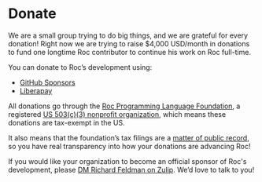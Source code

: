 # Donate

We are a small group trying to do big things, and we are grateful for every donation! Right now we are trying to raise $4,000 USD/month in donations to fund one longtime Roc contributor to continue his work on Roc full-time.

You can donate to Roc’s development using:
- [GitHub Sponsors](https://github.com/sponsors/roc-lang)
- [Liberapay](https://liberapay.com/roc_lang)

All donations go through the [Roc Programming Language Foundation](https://foundation.roc-lang.org/), a registered [US 503(c)(3) nonprofit organization](https://en.wikipedia.org/wiki/501(c)(3)_organization), which means these donations are tax-exempt in the US.

It also means that the foundation’s tax filings are a [matter of public record](https://en.wikipedia.org/wiki/501(c)(3)_organization#Transparency), so you have real transparency into how your donations are advancing Roc!

If you would like your organization to become an official sponsor of Roc's development, please [DM Richard Feldman on Zulip](https://roc.zulipchat.com/#narrow/pm-with/281383-user281383). We’d love to talk to you!
